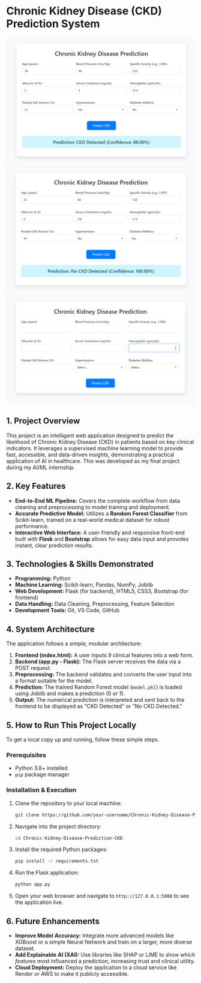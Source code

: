 # Chronic Kidney Disease (CKD) Prediction System

![CKD Prediction App Screenshot](screenshots/ckd_detected_ss.png)
![CKD Prediction App Screenshot](screenshots/no_ckd_ss.png)
![CKD Prediction App Screenshot](screenshots/ui.png)

## 1. Project Overview

This project is an intelligent web application designed to predict the likelihood of Chronic Kidney Disease (CKD) in patients based on key clinical indicators. It leverages a supervised machine learning model to provide fast, accessible, and data-driven insights, demonstrating a practical application of AI in healthcare. This was developed as my final project during my AI/ML internship.

## 2. Key Features

- **End-to-End ML Pipeline:** Covers the complete workflow from data cleaning and preprocessing to model training and deployment.
- **Accurate Predictive Model:** Utilizes a **Random Forest Classifier** from Scikit-learn, trained on a real-world medical dataset for robust performance.
- **Interactive Web Interface:** A user-friendly and responsive front-end built with **Flask** and **Bootstrap** allows for easy data input and provides instant, clear prediction results.

## 3. Technologies & Skills Demonstrated

*   **Programming:** Python
*   **Machine Learning:** Scikit-learn, Pandas, NumPy, Joblib
*   **Web Development:** Flask (for backend), HTML5, CSS3, Bootstrap (for frontend)
*   **Data Handling:** Data Cleaning, Preprocessing, Feature Selection
*   **Development Tools:** Git, VS Code, GitHub

## 4. System Architecture

The application follows a simple, modular architecture:

1.  **Frontend (index.html):** A user inputs 9 clinical features into a web form.
2.  **Backend (app.py - Flask):** The Flask server receives the data via a POST request.
3.  **Preprocessing:** The backend validates and converts the user input into a format suitable for the model.
4.  **Prediction:** The trained Random Forest model (`model.pkl`) is loaded using Joblib and makes a prediction (0 or 1).
5.  **Output:** The numerical prediction is interpreted and sent back to the frontend to be displayed as "CKD Detected" or "No CKD Detected."

## 5. How to Run This Project Locally

To get a local copy up and running, follow these simple steps.

### Prerequisites

- Python 3.8+ installed
- `pip` package manager

### Installation & Execution

1.  Clone the repository to your local machine:
    ```sh
    git clone https://github.com/your-username/Chronic-Kidney-Disease-Prediction-CKD.git
    ```
2.  Navigate into the project directory:
    ```sh
    cd Chronic-Kidney-Disease-Prediction-CKD
    ```
3.  Install the required Python packages:
    ```sh
    pip install -r requirements.txt
    ```
4.  Run the Flask application:
    ```sh
    python app.py
    ```
5.  Open your web browser and navigate to `http://127.0.0.1:5000` to see the application live.

## 6. Future Enhancements

- **Improve Model Accuracy:** Integrate more advanced models like XGBoost or a simple Neural Network and train on a larger, more diverse dataset.
- **Add Explainable AI (XAI):** Use libraries like SHAP or LIME to show *which features* most influenced a prediction, increasing trust and clinical utility.
- **Cloud Deployment:** Deploy the application to a cloud service like Render or AWS to make it publicly accessible.
